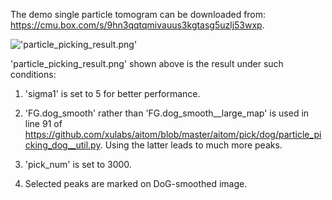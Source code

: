 The demo single particle tomogram can be downloaded from: https://cmu.box.com/s/9hn3qqtqmivauus3kgtasg5uzlj53wxp.

!['particle_picking_result.png'](https://github.com/xulabs/aitom_doc/blob/master/tutorials/008_particle_picking/particle_picking_result.png) 

'particle_picking_result.png' shown above is the result under such conditions:

1. 'sigma1' is set to 5 for better performance.

2. 'FG.dog_smooth' rather than 'FG.dog_smooth__large_map' is used in line 91 of https://github.com/xulabs/aitom/blob/master/aitom/pick/dog/particle_picking_dog__util.py. 
Using the latter leads to much more peaks.

3. 'pick_num' is set to 3000.

4. Selected peaks are marked on DoG-smoothed image.
